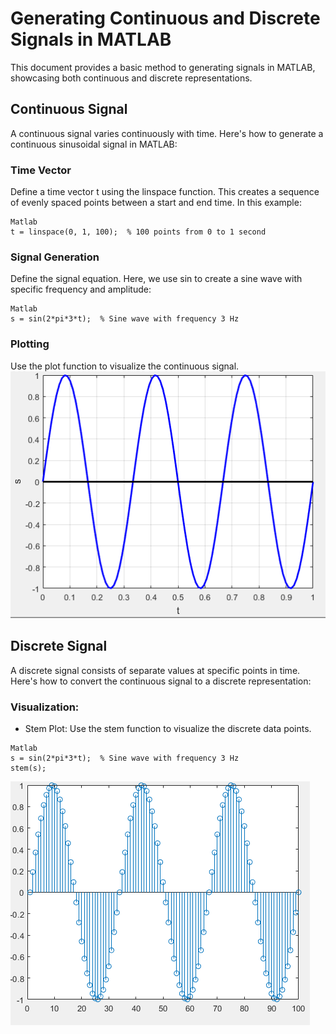 # Generating Continuous and Discrete Signals in MATLAB
This document provides a basic method to generating signals in MATLAB, showcasing both continuous and discrete representations.

## Continuous Signal
A continuous signal varies continuously with time. Here's how to generate a continuous sinusoidal signal in MATLAB:

### Time Vector
Define a time vector t using the linspace function. This creates a sequence of evenly spaced points between a start and end time. In this example:

```
Matlab
t = linspace(0, 1, 100);  % 100 points from 0 to 1 second
```
### Signal Generation
Define the signal equation. Here, we use sin to create a sine wave with specific frequency and amplitude:

```
Matlab
s = sin(2*pi*3*t);  % Sine wave with frequency 3 Hz
```

### Plotting
Use the plot function to visualize the continuous signal.
!["continuous signal data"](continous-signal.PNG)

## Discrete Signal

A discrete signal consists of separate values at specific points in time. Here's how to convert the continuous signal to a discrete representation:

### Visualization:
 - Stem Plot: Use the stem function to visualize the discrete data points. 
```
Matlab
s = sin(2*pi*3*t);  % Sine wave with frequency 3 Hz
stem(s);
```
!["discrete signal data"](discrete-signal.PNG)
